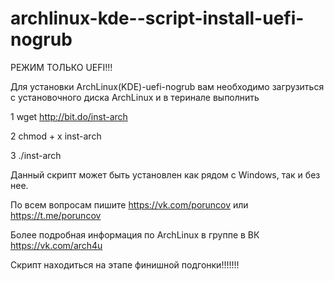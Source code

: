 # archlinux-kde--script-install-uefi-nogrub   
РЕЖИМ ТОЛЬКО UEFI!!!

Для установки  ArchLinux(KDE)-uefi-nogrub вам необходимо загрузиться с установочного диска ArchLinux и в теринале выполнить 

1 wget http://bit.do/inst-arch

2 chmod + x inst-arch

3 ./inst-arch

Данный скрипт может быть установлен как рядом с Windows, так и без нее.

По всем вопросам пишите https://vk.com/poruncov или https://t.me/poruncov

Более подробная информация по ArchLinux в группе в ВК https://vk.com/arch4u

Скрипт находиться на этапе финишной подгонки!!!!!!!
